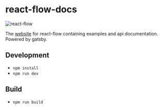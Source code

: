 # react-flow-docs

![react-flow](https://user-images.githubusercontent.com/2857535/95224198-b2540000-07fa-11eb-832d-361d72d60345.jpg)

The [website](https://reactflow.dev) for react-flow containing examples and api documentation. Powered by gatsby.

## Development

- `npm install`
- `npm run dev`

## Build

- `npm run build`

